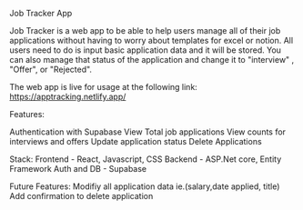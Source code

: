 Job Tracker App

Job Tracker is a web app to be able to help users manage all of their job applications without having to worry about templates for excel or notion. All users need to do is input basic application data and it will be stored. You can also manage that status of the application and change it to "interview" , "Offer", or "Rejected".

The web app is live for usage at the following link: https://apptracking.netlify.app/

Features:

Authentication with Supabase
View Total job applications
View counts for interviews and offers
Update application status
Delete Applications

Stack:
Frontend - React, Javascript, CSS
Backend - ASP.Net core, Entity Framework
Auth and DB - Supabase

Future Features:
Modifiy all application data ie.(salary,date applied, title)
Add confirmation to delete application

